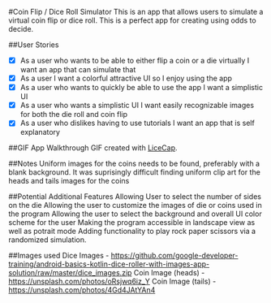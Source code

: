 #Coin Flip / Dice Roll Simulator
This is an app that allows users to simulate a virtual coin flip or dice roll.
This is a perfect app for creating using odds to decide.




##User Stories
* [X] As a user who wants to be able to either flip a coin or a die virtually I want an app that can simulate that
* [X] As a user I want a colorful attractive UI so I enjoy using the app
* [X] As a user who wants to quickly be able to use the app I want a simplistic UI
* [X] As a user who wants a simplistic UI I want easily recognizable images for both the die roll and coin flip
* [X] As a user who dislikes having to use tutorials I want an app that is self explanatory

##GIF App Walkthrough
GIF created with [LiceCap](http://www.cockos.com/licecap/).


##Notes
Uniform images for the coins needs to be found, preferably with a blank background.
It was suprisingly difficult finding uniform clip art for the heads and tails images for the coins

##Potential Additional Features
Allowing User to select the number of sides on the die
Allowing the user to customize the images of die or coins used in the program
Allowing the user to select the background and overall UI color scheme for the user
Making the program accessible in landscape view as well as potrait mode
Adding functionality to play rock paper scissors via a randomized simulation.

##Images used
Dice Images - https://github.com/google-developer-training/android-basics-kotlin-dice-roller-with-images-app-solution/raw/master/dice_images.zip
Coin Image (heads) - https://unsplash.com/photos/oRsjwq6iz_Y
Coin Image (tails) - https://unsplash.com/photos/4Gd4JAtYAn4